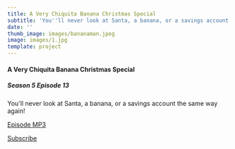 ```yaml
---
title: A Very Chiquita Banana Christmas Special
subtitle: 'You''ll never look at Santa, a banana, or a savings account the same way again!'
date: ''
thumb_image: images/bananaman.jpeg
image: images/1.jpg
template: project
---
```

#### A Very Chiquita Banana Christmas Special
##### Season 5 Episode 13

You'll never look at Santa, a banana, or a savings account the same way again!

[Episode MP3](https://oembed.libsyn.com/embed?item_id=17314649)

[Subscribe](http://ashinnshow.com/rss)